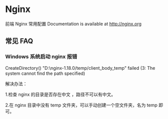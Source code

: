 # Nginx

前端 Nginx 常用配置
Documentation is available at <http://nginx.org>

## 常见 FAQ

### Windows 系统启动 nginx 报错

CreateDirectory() "D:\nginx-1.18.0/temp/client_body_temp" failed (3: The system cannot find the path specified)

解决办法：

1.检查 nginx 的目录是否存在中文 ，路径不可以有中文。

2.在 nginx 目录中没有 temp 文件夹，可以手动创建一个空文件夹，名为 temp 即可。
